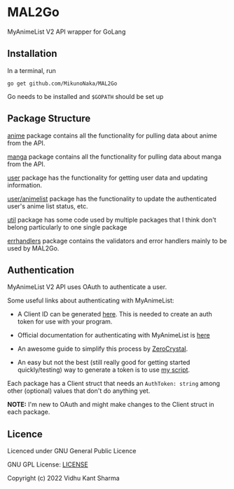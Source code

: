 # MAL2Go
MyAnimeList V2 API wrapper for GoLang

## Installation
In a terminal, run
```
go get github.com/MikunoNaka/MAL2Go
```
Go needs to be installed and `$GOPATH` should be set up

## Package Structure
[anime](anime) package
contains all the functionality for pulling data about anime from the API.

[manga](manga) package
contains all the functionality for pulling data about manga from the API.

[user](user) package
has the functionality for getting user data and updating information.

[user/animelist](user/anime) package
has the functionality to update the authenticated user's anime list status, etc.

[util](util) package has some code used 
by multiple packages that I think don't belong particularly to one single package

[errhandlers](errhandlers) package
contains the validators and error handlers mainly to be used by MAL2Go.

## Authentication
MyAnimeList V2 API uses OAuth to authenticate a user.

Some useful links about authenticating with MyAnimeList:
- A Client ID can be generated [here](https://myanimelist.net/apiconfig).
This is needed to create an auth token for use with your program.

- Official documentation for authenticating with MyAnimeList is [here](https://myanimelist.net/apiconfig/references/authorization)

- An awesome guide to simplify this process by [ZeroCrystal](https://myanimelist.net/blog.php?eid=835707).

- An easy but not the best (still really good for getting started quickly/testing)
way to generate a token is to use [my script](https://github.com/MikunoNaka/mal-authtoken-generator).

Each package has a Client struct that needs an `AuthToken: string` among other (optional)
values that don't do anything yet. 

**NOTE:** I'm new to OAuth and might make changes to the Client struct in each package.

## Licence
Licenced under GNU General Public Licence

GNU GPL License: [LICENSE](LICENSE)

Copyright (c) 2022 Vidhu Kant Sharma
